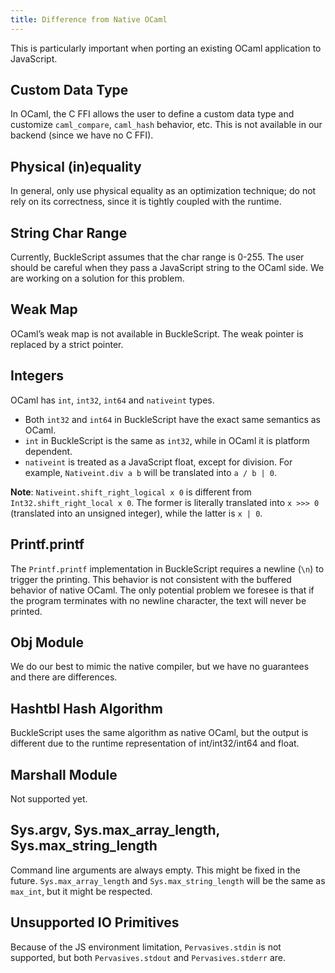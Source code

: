 ```yaml
---
title: Difference from Native OCaml
---
```


This is particularly important when porting an existing OCaml application to JavaScript.

## Custom Data Type

In OCaml, the C FFI allows the user to define a custom data type and customize `caml_compare`, `caml_hash` behavior, etc. This is not available in our backend (since we have no C FFI).

## Physical (in)equality

In general, only use physical equality as an optimization technique; do not rely on its correctness, since it is tightly coupled with the runtime.

## String Char Range

Currently, BuckleScript assumes that the char range is 0-255. The user should be careful when they pass a JavaScript string to the OCaml side. We are working on a solution for this problem.

## Weak Map

OCaml’s weak map is not available in BuckleScript. The weak pointer is replaced by a strict pointer.

## Integers

OCaml has `int`, `int32`, `int64` and `nativeint` types.

- Both `int32` and `int64` in BuckleScript have the exact same semantics as OCaml.
- `int` in BuckleScript is the same as `int32`, while in OCaml it is platform dependent.
- `nativeint` is treated as a JavaScript float, except for division. For example, `Nativeint.div a b` will be translated into `a / b | 0`.

**Note**: `Nativeint.shift_right_logical x 0` is different from `Int32.shift_right_local x 0`. The former is literally translated into `x >>> 0` (translated into an unsigned integer), while the latter is `x | 0`.

## Printf.printf

The `Printf.printf` implementation in BuckleScript requires a newline (`\n`) to trigger the printing. This behavior is not consistent with the buffered behavior of native OCaml. The only potential problem we foresee is that if the program terminates with no newline character, the text will never be printed.

## Obj Module

We do our best to mimic the native compiler, but we have no guarantees and there are differences.

## Hashtbl Hash Algorithm

BuckleScript uses the same algorithm as native OCaml, but the output is different due to the runtime representation of int/int32/int64 and float.

## Marshall Module

Not supported yet.

## Sys.argv, Sys.max_array_length, Sys.max_string_length

Command line arguments are always empty. This might be fixed in the future. `Sys.max_array_length` and `Sys.max_string_length` will be the same as `max_int`, but it might be respected.

## Unsupported IO Primitives

Because of the JS environment limitation, `Pervasives.stdin` is not supported, but both `Pervasives.stdout` and `Pervasives.stderr` are.
